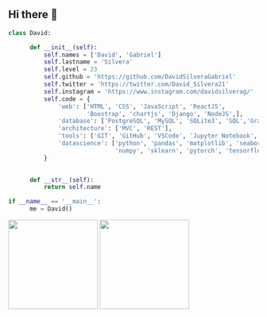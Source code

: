 ## Hi there 👋
  

```python
class David:

      def __init__(self):
          self.names = ['David', 'Gabriel']
          self.lastname = 'Silvera'
          self.level = 23
          self.github = 'https://github.com/DavidSilveraGabriel'
          self.twitter = 'https://twitter.com/David_Silvera21'
          self.instagram = 'https://www.instagram.com/davidsilverag/'
          self.code = {
              'web': ['HTML', 'CSS', 'JavaScript', 'ReactJS',
                      'Boostrap', 'chartjs', 'Django', 'NodeJS',],
              'database': ['PostgreSQL', 'MySQL', 'SQLite3', 'SQL','GraphQL'],
              'architecture': ['MVC', 'REST'],
              'tools': ['GIT', 'GitHub', 'VSCode', 'Jupyter Notebook', 'anaconda','colab'],
              'datascience': ['python', 'pandas', 'matplotlib', 'seaborn',
                              'numpy', 'sklearn', 'pytorch', 'tensorflow']
          }
          

      def __str__(self):
          return self.name

if __name__ == '__main__':
      me = David()
```

<p>
  <img height="180em" src="https://github-readme-stats.vercel.app/api?username=DavidSilveraGabriel&show_icons=true&hide_border=true&&count_private=true&include_all_commits=true" />
  <img height="180em" src="https://github-readme-stats.vercel.app/api/top-langs/?username=DavidSilveraGabriel&show_icons=true&hide_border=true&layout=compact&langs_count=8"/>
</p>

